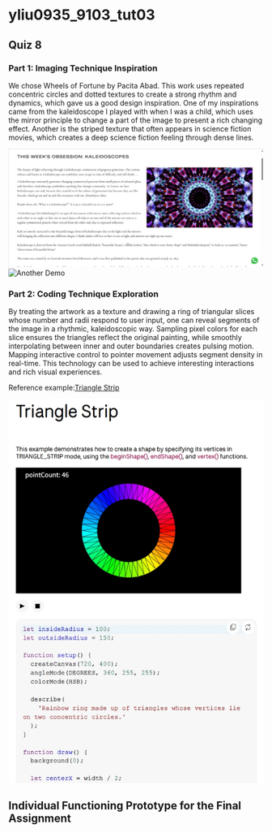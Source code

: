 # yliu0935_9103_tut03
## Quiz 8
### Part 1: Imaging Technique Inspiration
We chose Wheels of Fortune by Pacita Abad. This work uses repeated concentric circles and dotted textures to create a strong rhythm and dynamics, which gave us a good design inspiration. One of my inspirations came from the kaleidoscope I played with when I was a child, which uses the mirror principle to change a part of the image to present a rich changing effect. Another is the striped texture that often appears in science fiction movies, which creates a deep science fiction feeling through dense lines.

![Kaleidoscope Demo](assets/Kaleidoscope-screenshot.png)
![Another Demo](assets/maravilha-roda-movimento-luzes-com-cifrao.jpg)

### Part 2: Coding Technique Exploration
By treating the artwork as a texture and drawing a ring of triangular slices whose number and radii respond to user input, one can reveal segments of the image in a rhythmic, kaleidoscopic way. Sampling pixel colors for each slice ensures the triangles reflect the original painting, while smoothly interpolating between inner and outer boundaries creates pulsing motion. Mapping interactive control to pointer movement adjusts segment density in real-time. This technology can be used to achieve interesting interactions and rich visual experiences.

Reference example:[Triangle Strip](https://p5js.org/examples/angles-and-motion-triangle-strip/)

![Code screenshot](assets/code.png)

## Individual Functioning Prototype for the Final Assignment